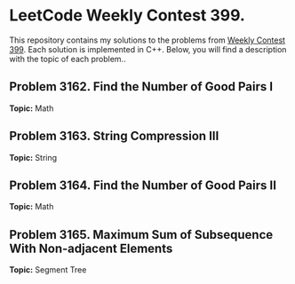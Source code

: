 # LeetCode Weekly Contest 399.

This repository contains my solutions to the problems from [Weekly Contest 399](https://leetcode.com/contest/weekly-contest-399/). Each solution is implemented in C++. Below, you will find a description with the topic of each problem..

## Problem 3162. Find the Number of Good Pairs I

**Topic:** Math

## Problem 3163. String Compression III

**Topic:** String

## Problem 3164. Find the Number of Good Pairs II

**Topic:** Math

## Problem 3165. Maximum Sum of Subsequence With Non-adjacent Elements

**Topic:** Segment Tree
